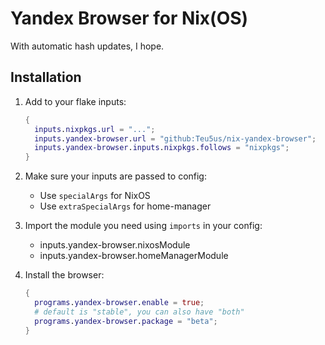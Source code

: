 # Yandex Browser for Nix(OS)

With automatic hash updates, I hope.

## Installation

1. Add to your flake inputs:

   ``` nix
   {
     inputs.nixpkgs.url = "...";
     inputs.yandex-browser.url = "github:Teu5us/nix-yandex-browser";
     inputs.yandex-browser.inputs.nixpkgs.follows = "nixpkgs";
   }
   ```

2. Make sure your inputs are passed to config:

   * Use `specialArgs` for NixOS
   * Use `extraSpecialArgs` for home-manager

3. Import the module you need using `imports` in your config:

   * inputs.yandex-browser.nixosModule
   * inputs.yandex-browser.homeManagerModule
   
4. Install the browser:

   ```nix
   {
     programs.yandex-browser.enable = true;
     # default is "stable", you can also have "both"
     programs.yandex-browser.package = "beta";
   }
   ```
